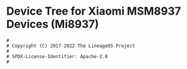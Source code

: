 # Device Tree for Xiaomi MSM8937 Devices (Mi8937)

```
#
# Copyright (C) 2017-2022 The LineageOS Project
#
# SPDX-License-Identifier: Apache-2.0
#
```
